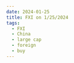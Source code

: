 ```yaml
---
date: 2024-01-25
title: FXI on 1/25/2024
tags: 
  - FXI
  - China
  - large cap
  - foreign
  - buy
---
```

<div class="post">
<snapshot-grid 
    :reports="['2024/01/24/CTA/FXI', '2024/01/25/CTA/FXI', '2024/01/25/MTP/FXI']"
    chart="2024/01/25/Chart/FXI"
/>
<p>

</p>
<p>

</p>
</div>